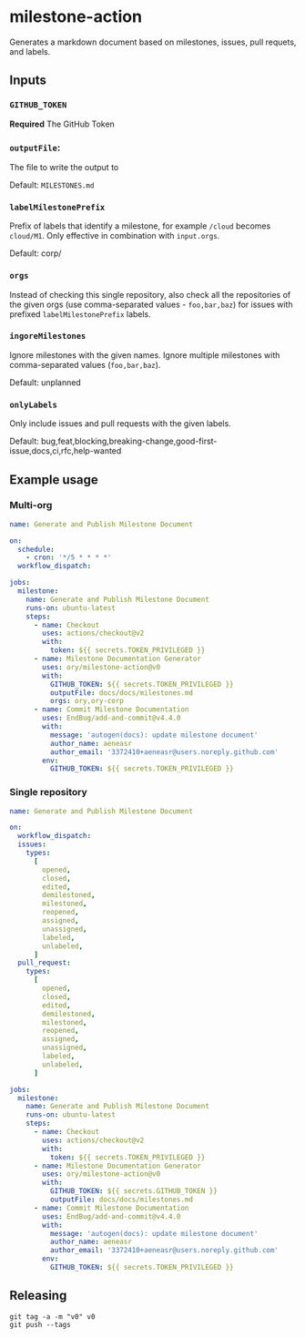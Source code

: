 # milestone-action

Generates a markdown document based on milestones, issues, pull requets,
and labels.

## Inputs

### `GITHUB_TOKEN`

**Required** The GitHub Token

### `outputFile`:

The file to write the output to

Default: `MILESTONES.md`

### `labelMilestonePrefix`

Prefix of labels that identify a milestone, for example `/cloud` becomes `cloud/M1`. Only effective in combination with `input.orgs`.

Default: corp/

### `orgs`

Instead of checking this single repository, also check all the repositories of the given orgs (use comma-separated values - `foo,bar,baz`) for issues with prefixed `labelMilestonePrefix` labels.

### `ingoreMilestones`

Ignore milestones with the given names. Ignore multiple milestones with comma-separated values (`foo,bar,baz`).

Default: unplanned

### `onlyLabels`

Only include issues and pull requests with the given labels.

Default: bug,feat,blocking,breaking-change,good-first-issue,docs,ci,rfc,help-wanted

## Example usage

### Multi-org

```yaml
name: Generate and Publish Milestone Document

on:
  schedule:
    - cron: '*/5 * * * *'
  workflow_dispatch:

jobs:
  milestone:
    name: Generate and Publish Milestone Document
    runs-on: ubuntu-latest
    steps:
      - name: Checkout
        uses: actions/checkout@v2
        with:
          token: ${{ secrets.TOKEN_PRIVILEGED }}
      - name: Milestone Documentation Generator
        uses: ory/milestone-action@v0
        with:
          GITHUB_TOKEN: ${{ secrets.TOKEN_PRIVILEGED }}
          outputFile: docs/docs/milestones.md
          orgs: ory,ory-corp
      - name: Commit Milestone Documentation
        uses: EndBug/add-and-commit@v4.4.0
        with:
          message: 'autogen(docs): update milestone document'
          author_name: aeneasr
          author_email: '3372410+aeneasr@users.noreply.github.com'
        env:
          GITHUB_TOKEN: ${{ secrets.TOKEN_PRIVILEGED }}
```

### Single repository

```yaml
name: Generate and Publish Milestone Document

on:
  workflow_dispatch:
  issues:
    types:
      [
        opened,
        closed,
        edited,
        demilestoned,
        milestoned,
        reopened,
        assigned,
        unassigned,
        labeled,
        unlabeled,
      ]
  pull_request:
    types:
      [
        opened,
        closed,
        edited,
        demilestoned,
        milestoned,
        reopened,
        assigned,
        unassigned,
        labeled,
        unlabeled,
      ]

jobs:
  milestone:
    name: Generate and Publish Milestone Document
    runs-on: ubuntu-latest
    steps:
      - name: Checkout
        uses: actions/checkout@v2
        with:
          token: ${{ secrets.TOKEN_PRIVILEGED }}
      - name: Milestone Documentation Generator
        uses: ory/milestone-action@v0
        with:
          GITHUB_TOKEN: ${{ secrets.GITHUB_TOKEN }}
          outputFile: docs/docs/milestones.md
      - name: Commit Milestone Documentation
        uses: EndBug/add-and-commit@v4.4.0
        with:
          message: 'autogen(docs): update milestone document'
          author_name: aeneasr
          author_email: '3372410+aeneasr@users.noreply.github.com'
        env:
          GITHUB_TOKEN: ${{ secrets.TOKEN_PRIVILEGED }}
```

## Releasing

```
git tag -a -m "v0" v0
git push --tags
```
